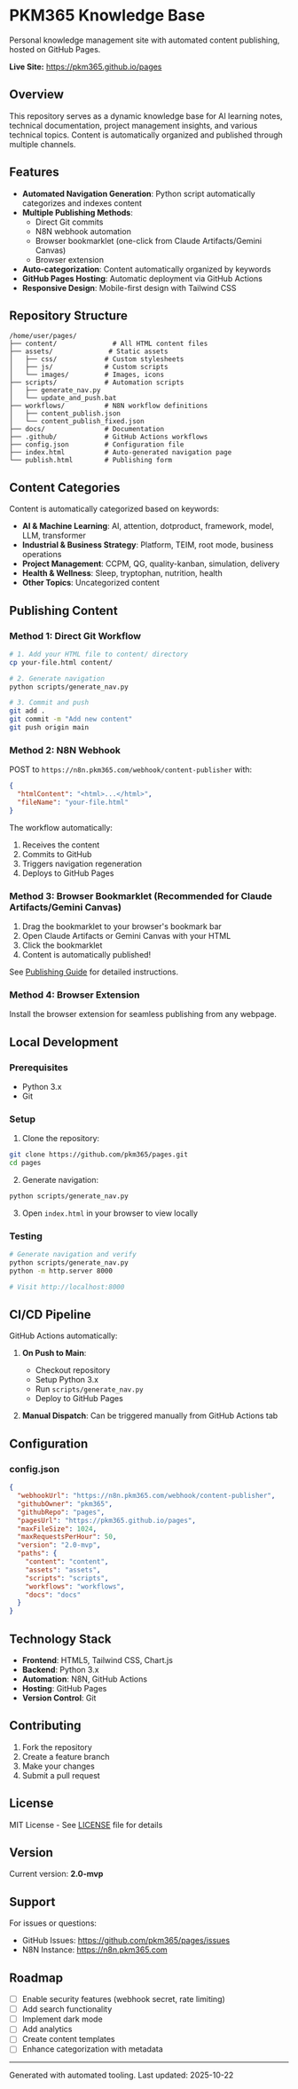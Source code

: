 # PKM365 Knowledge Base

Personal knowledge management site with automated content publishing, hosted on GitHub Pages.

**Live Site:** https://pkm365.github.io/pages

## Overview

This repository serves as a dynamic knowledge base for AI learning notes, technical documentation, project management insights, and various technical topics. Content is automatically organized and published through multiple channels.

## Features

- **Automated Navigation Generation**: Python script automatically categorizes and indexes content
- **Multiple Publishing Methods**:
  - Direct Git commits
  - N8N webhook automation
  - Browser bookmarklet (one-click from Claude Artifacts/Gemini Canvas)
  - Browser extension
- **Auto-categorization**: Content automatically organized by keywords
- **GitHub Pages Hosting**: Automatic deployment via GitHub Actions
- **Responsive Design**: Mobile-first design with Tailwind CSS

## Repository Structure

```
/home/user/pages/
├── content/              # All HTML content files
├── assets/              # Static assets
│   ├── css/            # Custom stylesheets
│   ├── js/             # Custom scripts
│   └── images/         # Images, icons
├── scripts/            # Automation scripts
│   ├── generate_nav.py
│   └── update_and_push.bat
├── workflows/          # N8N workflow definitions
│   ├── content_publish.json
│   └── content_publish_fixed.json
├── docs/               # Documentation
├── .github/            # GitHub Actions workflows
├── config.json         # Configuration file
├── index.html          # Auto-generated navigation page
└── publish.html        # Publishing form
```

## Content Categories

Content is automatically categorized based on keywords:

- **AI & Machine Learning**: AI, attention, dotproduct, framework, model, LLM, transformer
- **Industrial & Business Strategy**: Platform, TEIM, root mode, business operations
- **Project Management**: CCPM, QG, quality-kanban, simulation, delivery
- **Health & Wellness**: Sleep, tryptophan, nutrition, health
- **Other Topics**: Uncategorized content

## Publishing Content

### Method 1: Direct Git Workflow

```bash
# 1. Add your HTML file to content/ directory
cp your-file.html content/

# 2. Generate navigation
python scripts/generate_nav.py

# 3. Commit and push
git add .
git commit -m "Add new content"
git push origin main
```

### Method 2: N8N Webhook

POST to `https://n8n.pkm365.com/webhook/content-publisher` with:

```json
{
  "htmlContent": "<html>...</html>",
  "fileName": "your-file.html"
}
```

The workflow automatically:
1. Receives the content
2. Commits to GitHub
3. Triggers navigation regeneration
4. Deploys to GitHub Pages

### Method 3: Browser Bookmarklet (Recommended for Claude Artifacts/Gemini Canvas)

1. Drag the bookmarklet to your browser's bookmark bar
2. Open Claude Artifacts or Gemini Canvas with your HTML
3. Click the bookmarklet
4. Content is automatically published!

See [Publishing Guide](docs/PUBLISHING.md) for detailed instructions.

### Method 4: Browser Extension

Install the browser extension for seamless publishing from any webpage.

## Local Development

### Prerequisites

- Python 3.x
- Git

### Setup

1. Clone the repository:
```bash
git clone https://github.com/pkm365/pages.git
cd pages
```

2. Generate navigation:
```bash
python scripts/generate_nav.py
```

3. Open `index.html` in your browser to view locally

### Testing

```bash
# Generate navigation and verify
python scripts/generate_nav.py
python -m http.server 8000

# Visit http://localhost:8000
```

## CI/CD Pipeline

GitHub Actions automatically:

1. **On Push to Main**:
   - Checkout repository
   - Setup Python 3.x
   - Run `scripts/generate_nav.py`
   - Deploy to GitHub Pages

2. **Manual Dispatch**: Can be triggered manually from GitHub Actions tab

## Configuration

### config.json

```json
{
  "webhookUrl": "https://n8n.pkm365.com/webhook/content-publisher",
  "githubOwner": "pkm365",
  "githubRepo": "pages",
  "pagesUrl": "https://pkm365.github.io/pages",
  "maxFileSize": 1024,
  "maxRequestsPerHour": 50,
  "version": "2.0-mvp",
  "paths": {
    "content": "content",
    "assets": "assets",
    "scripts": "scripts",
    "workflows": "workflows",
    "docs": "docs"
  }
}
```

## Technology Stack

- **Frontend**: HTML5, Tailwind CSS, Chart.js
- **Backend**: Python 3.x
- **Automation**: N8N, GitHub Actions
- **Hosting**: GitHub Pages
- **Version Control**: Git

## Contributing

1. Fork the repository
2. Create a feature branch
3. Make your changes
4. Submit a pull request

## License

MIT License - See [LICENSE](LICENSE) file for details

## Version

Current version: **2.0-mvp**

## Support

For issues or questions:
- GitHub Issues: https://github.com/pkm365/pages/issues
- N8N Instance: https://n8n.pkm365.com

## Roadmap

- [ ] Enable security features (webhook secret, rate limiting)
- [ ] Add search functionality
- [ ] Implement dark mode
- [ ] Add analytics
- [ ] Create content templates
- [ ] Enhance categorization with metadata

---

Generated with automated tooling. Last updated: 2025-10-22
